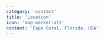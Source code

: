 ```yaml
---
category: 'contact'
title: 'Location'
icon: 'map-marker-alt'
content: 'Cape Coral, Florida, USA'
---
```

